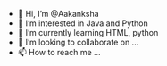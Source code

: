 - 👋 Hi, I’m @Aakanksha
- 👀 I’m interested in Java and Python 
- 🌱 I’m currently learning HTML, python 
- 💞️ I’m looking to collaborate on ...
- 📫 How to reach me ...

<!---
Aakanksha265/Aakanksha265 is a ✨ special ✨ repository because its `README.md` (this file) appears on your GitHub profile.
You can click the Preview link to take a look at your changes.
--->
